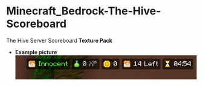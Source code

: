 # Minecraft_Bedrock-The-Hive-Scoreboard
The Hive Server Scoreboard <b>Texture Pack</b><br>
  - <b>Example picture</b><br>
  ![](Example/image.png)
